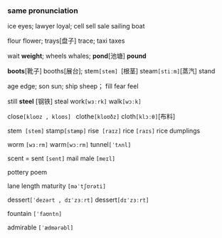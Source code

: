 ### same pronunciation

ice eyes; 		lawyer  loyal; 			cell  sell  sale	sailing boat

flour  flower;    	trays[盘子]  trace; 		taxi  taxes

wait **weight**; 		wheels  whales;		**pond**[池塘] **pound**

**boots**[靴子]  booths[展台]; 					stem`[stem] `[根茎]  steam`[stiːm]`[蒸汽]  stand

age edge;            son  sun;                       ship  sheep； 	fill   fear  feel

still **steel** [钢铁] steal								work`[wɜːrk]`  walk`[wɔːk]`

close`[kloʊz , kloʊs] `  clothe`[kloʊðz]` cloth`[klɔːθ]`[布料]

stem` [stem]`  stamp`[stæmp]`                rise` [raɪz]`  rice `[raɪs]` rice dumplings

worm `[wɜːrm]`  warm`[wɔːrm]`    tunnel`[ˈtʌnl]`  

scent = sent `[sent]`     mail male `[meɪl]`  

pottery  poem

lane length   maturity `[məˈtʃʊrəti]`

dessert`[ˈdezərt , dɪˈzɜːrt]`   dessert`[dɪˈzɜːrt]`

fountain ` [ˈfaʊntn] ` 

admirable `[ˈædmərəbl]`







